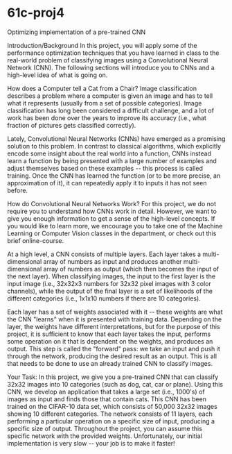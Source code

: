 # 61c-proj4
Optimizing implementation of a pre-trained CNN

Introduction/Background
In this project, you will apply some of the performance optimization techniques that you have learned in class to the real-world problem of classifying images using a Convolutional Neural Network (CNN). 
The following sections will introduce you to CNNs and a high-level idea of what is going on.

How does a Computer tell a Cat from a Chair?
Image classification describes a problem where a computer is given an image and has to tell what it represents (usually from a set of possible categories). Image classification has long been considered a difficult challenge, and a lot of work has been done over the years to improve its accuracy (i.e., what fraction of pictures gets classified correctly).

Lately, Convolutional Neural Networks (CNNs) have emerged as a promising solution to this problem. In contrast to classical algorithms, which explicitly encode some insight about the real world into a function, CNNs instead learn a function by being presented with a large number of examples and adjust themselves based on these examples -- this process is called training. Once the CNN has learned the function (or to be more precise, an approximation of it), it can repeatedly apply it to inputs it has not seen before.

How do Convolutional Neural Networks Work?
For this project, we do not require you to understand how CNNs work in detail. However, we want to give you enough information to get a sense of the high-level concepts. If you would like to learn more, we encourage you to take one of the Machine Learning or Computer Vision classes in the department, or check out this brief online-course.

At a high level, a CNN consists of multiple layers. Each layer takes a multi-dimensional array of numbers as input and produces another multi-dimensional array of numbers as output (which then becomes the input of the next layer). When classifying images, the input to the first layer is the input image (i.e., 32x32x3 numbers for 32x32 pixel images with 3 color channels), while the output of the final layer is a set of likelihoods of the different categories (i.e., 1x1x10 numbers if there are 10 categories).

Each layer has a set of weights associated with it -- these weights are what the CNN "learns" when it is presented with training data. Depending on the layer, the weights have different interpretations, but for the purpose of this project, it is sufficient to know that each layer takes the input, performs some operation on it that is dependent on the weights, and produces an output. This step is called the "forward" pass: we take an input and push it through the network, producing the desired result as an output. This is all that needs to be done to use an already trained CNN to classify images.

Your Task:
In this project, we give you a pre-trained CNN that can classify 32x32 images into 10 categories (such as dog, cat, car or plane). Using this CNN, we develop an application that takes a large set (i.e., 1000's) of images as input and finds those that contain cats. This CNN has been trained on the CIFAR-10 data set, which consists of 50,000 32x32 images showing 10 different categories. The network consists of 11 layers, each performing a particular operation on a specific size of input, producing a specific size of output. Throughout the project, you can assume this specific network with the provided weights.
Unfortunately, our initial implementation is very slow -- your job is to make it faster!
